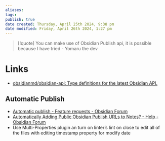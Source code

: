```yaml
---
aliases: 
tags: 
publish: true
date created: Thursday, April 25th 2024, 9:38 pm
date modified: Friday, April 26th 2024, 1:27 pm
---
```


> [!quote] You can make use of Obsidian Publish api, it is possible because I have tried - Yomaru the dev

# Links
- [obsidianmd/obsidian-api: Type definitions for the latest Obsidian API.](https://github.com/obsidianmd/obsidian-api/tree/master) 
## Automatic Publish
- [Automatic publish - Feature requests - Obsidian Forum](https://forum.obsidian.md/t/automatic-publish/39874/4)
- [Automatically Adding Public Obsidian Publish URLs to Notes? - Help - Obsidian Forum](https://forum.obsidian.md/t/automatically-adding-public-obsidian-publish-urls-to-notes/69776)
- Use Multi-Properties plugin an turn on linter’s lint on close to edit all of the files with editing timestamp property for modify date